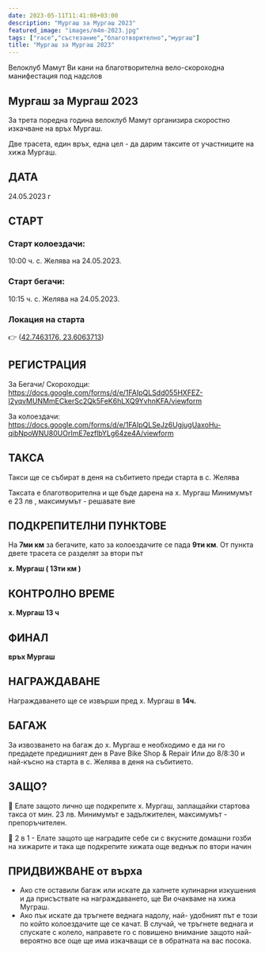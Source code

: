 ```yaml
---
date: 2023-05-11T11:41:08+03:00
description: "Мургаш за Мургаш 2023"
featured_image: "images/m4m-2023.jpg"
tags: ["race","състезание","благотворително","мургаш"]
title: "Мургаш за Мургаш 2023"
---
```


Велоклуб Мамут Ви кани на
благотворителна вело-скороходна манифестация под надслов

## **Мургаш за Мургаш 2023**

За трета поредна година велоклуб Мамут организира скоростно изкачване на връх Мургаш.

Две трасета, един връх, една цел - да дарим таксите от участниците на хижа Мургаш.

## ДАТА

24.05.2023 г

## СТАРТ
### Старт колоездачи:
10:00 ч. с. Желява на 24.05.2023.
### Старт бегачи:
10:15 ч. с. Желява на 24.05.2023.

### Локация на старта
👉 ([42.7463176, 23.6063713](https://www.google.com/search?q=(42.7463176%2C+23.6063713)))

## РЕГИСТРАЦИЯ
За Бегачи/ Скороходци:
https://docs.google.com/forms/d/e/1FAIpQLSdd055HXFEZ-l2yqvMUNMmECkerSc2Qk5FeK6hLXQ9YvhnKFA/viewform

За колоездачи:
https://docs.google.com/forms/d/e/1FAIpQLSeJz6UgjugUaxoHu-qibNpoWNU80UOrImE7ezflbYLg64ze4A/viewform

## ТАКСА
Такси ще се събират в деня на събитието преди старта в с. Желява

Таксата е благотворителна и ще бъде дарена на х. Мургаш
Минимумът е 23 лв , максимумът - решавате вие

## ПОДКРЕПИТЕЛНИ ПУНКТОВЕ
На **7ми км** за бегачите, като за колоездачите се пада **9ти км**.  От пункта двете трасета се разделят за втори път

**х. Мургаш ( 13ти км )**
## КОНТРОЛНО ВРЕМЕ
**х. Мургаш 13 ч**

## ФИНАЛ
**връх Мургаш**

## НАГРАЖДАВАНЕ
Награждаването ще се извърши пред х. Мургаш в **14ч.**

## БАГАЖ
За извозването на багаж до х. Мургаш е
необходимо е да ни го предадете
предишният ден в Pave Bike Shop & Repair
Или до 8/8:30 и най-късно на старта в с. Желява в деня на събитието.

## ЗАЩО?
📌 Елате защото лично ще подкрепите х. Мургаш, заплащайки стартова такса от мин. 23 лв.
Минимумът е задължителен, максимумът - препоръчителен.

📌 2 в 1 - Елате защото ще наградите себе си с вкусните домашни гозби на хижарите и така ще подкрепите хижата още веднъж по втори начин

## ПРИДВИЖВАНЕ от върха
- Ако сте оставили багаж или искате да хапнете кулинарни изкушения и да присъствате на награждаването, ще Ви очакваме на хижа Муграш.
- Ако пък искате да тръгнете веднага надолу, най- удобният път е този по който колоездачите ще се качат. В случай, че тръгнете веднага и спускате с колело, направете го с повишено внимание защото най- вероятно все още ще има изкачващи се в обратната на вас посока.
